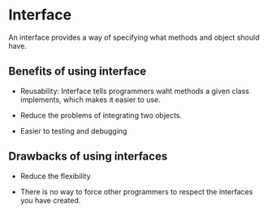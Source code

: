 # Interface

An interface provides a way of specifying what methods and object should have.

## Benefits of using interface

- Reusability: Interface tells programmers waht methods a given class implements, which makes it easier to use.

- Reduce the problems of integrating two objects.

- Easier to testing and debugging

## Drawbacks of using interfaces

- Reduce the flexibility 

- There is no way to force other programmers to respect the interfaces you have created.


